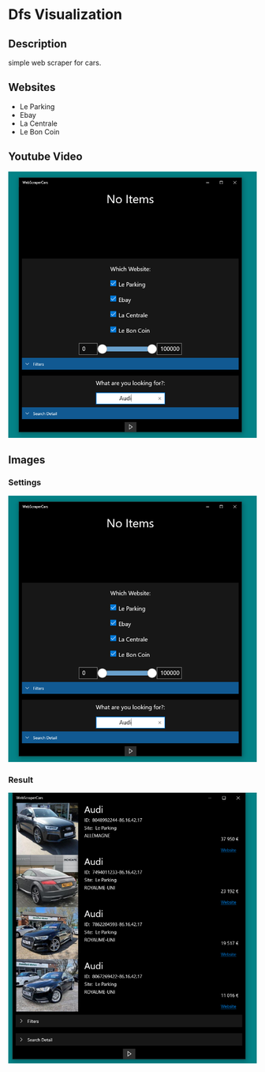 # Dfs Visualization

## Description

simple web scraper for cars.

## Websites

* Le Parking
* Ebay
* La Centrale
* Le Bon Coin

## Youtube Video

[![Everything Is AWESOME](https://github.com/AugustinSorel/WebScraperCars/blob/master/Images/Capture.PNG)](https://youtu.be/72Lu1k6vhf8)

## Images

### Settings
![alt text](https://github.com/AugustinSorel/WebScraperCars/blob/master/Images/Capture.PNG)

### Result
![alt text](https://github.com/AugustinSorel/WebScraperCars/blob/master/Images/Capture2.PNG)
